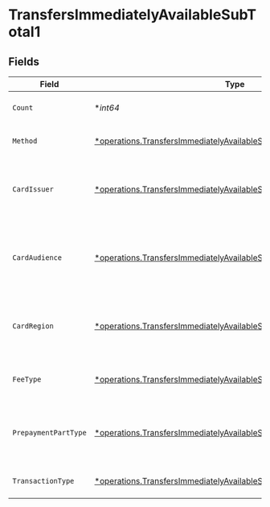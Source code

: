 # TransfersImmediatelyAvailableSubTotal1


## Fields

| Field                                                                                                                                                       | Type                                                                                                                                                        | Required                                                                                                                                                    | Description                                                                                                                                                 | Example                                                                                                                                                     |
| ----------------------------------------------------------------------------------------------------------------------------------------------------------- | ----------------------------------------------------------------------------------------------------------------------------------------------------------- | ----------------------------------------------------------------------------------------------------------------------------------------------------------- | ----------------------------------------------------------------------------------------------------------------------------------------------------------- | ----------------------------------------------------------------------------------------------------------------------------------------------------------- |
| `Count`                                                                                                                                                     | **int64*                                                                                                                                                    | :heavy_minus_sign:                                                                                                                                          | Number of transactions of this type                                                                                                                         | 50                                                                                                                                                          |
| `Method`                                                                                                                                                    | [*operations.TransfersImmediatelyAvailableSubTotalMethod1](../../models/operations/transfersimmediatelyavailablesubtotalmethod1.md)                         | :heavy_minus_sign:                                                                                                                                          | Payment type of the transactions                                                                                                                            | creditcard                                                                                                                                                  |
| `CardIssuer`                                                                                                                                                | [*operations.TransfersImmediatelyAvailableSubTotalCardIssuer1](../../models/operations/transfersimmediatelyavailablesubtotalcardissuer1.md)                 | :heavy_minus_sign:                                                                                                                                          | In case of payments transactions with card, the card issuer will be available                                                                               | amex                                                                                                                                                        |
| `CardAudience`                                                                                                                                              | [*operations.TransfersImmediatelyAvailableSubTotalCardAudience1](../../models/operations/transfersimmediatelyavailablesubtotalcardaudience1.md)             | :heavy_minus_sign:                                                                                                                                          | In case of payments trnsactions with card, the card audience will be available.                                                                             | other                                                                                                                                                       |
| `CardRegion`                                                                                                                                                | [*operations.TransfersImmediatelyAvailableSubTotalCardRegion1](../../models/operations/transfersimmediatelyavailablesubtotalcardregion1.md)                 | :heavy_minus_sign:                                                                                                                                          | In case of payments transactions with card, the card region will be available.                                                                              | domestic                                                                                                                                                    |
| `FeeType`                                                                                                                                                   | [*operations.TransfersImmediatelyAvailableSubTotalFeeType1](../../models/operations/transfersimmediatelyavailablesubtotalfeetype1.md)                       | :heavy_minus_sign:                                                                                                                                          | Present when the transaction represents a fee.                                                                                                              | payment-fee                                                                                                                                                 |
| `PrepaymentPartType`                                                                                                                                        | [*operations.TransfersImmediatelyAvailableSubTotalPrepaymentPartType1](../../models/operations/transfersimmediatelyavailablesubtotalprepaymentparttype1.md) | :heavy_minus_sign:                                                                                                                                          | Prepayment part: fee itself, reimbursement, discount, VAT or rounding compensation.                                                                         | fee                                                                                                                                                         |
| `TransactionType`                                                                                                                                           | [*operations.TransfersImmediatelyAvailableSubTotalTransactionType1](../../models/operations/transfersimmediatelyavailablesubtotaltransactiontype1.md)       | :heavy_minus_sign:                                                                                                                                          | Represents the transaction type                                                                                                                             | payment                                                                                                                                                     |